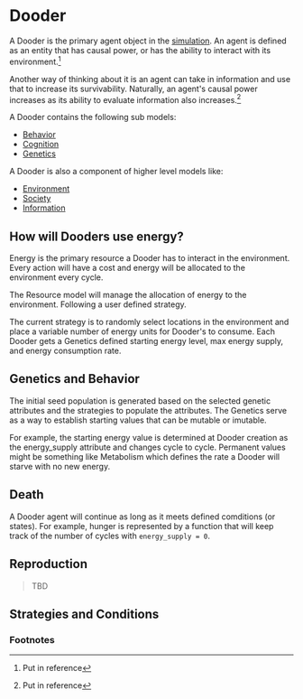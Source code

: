 # Dooder

A Dooder is the primary agent object in the [simulation](Simulation.md). An agent is defined as an entity that has causal power, or has the ability to interact with its environment.[^1]

Another way of thinking about it is an agent can take in information and use that to increase its survivability. Naturally, an agent's causal power increases as its ability to evaluate information also increases.[^2]


A Dooder contains the following sub models:  

- [Behavior](Behavior.md)
- [Cognition](Cognition.md)
- [Genetics](Genetics.md)


A Dooder is also a component of higher level models like:  

- [Environment](Environment.md)
- [Society](Society.md)
- [Information](Information.md)


## How will Dooders use energy?

Energy is the primary resource a Dooder has to interact in the environment. Every action will have a cost and energy will be allocated to the environment every cycle.

The Resource model will manage the allocation of energy to the environment. Following a user defined strategy.

The current strategy is to randomly select locations in the environment and place a variable number of energy units for Dooder's to consume. Each Dooder gets a Genetics defined starting energy level, max energy supply, and energy consumption rate.



## Genetics and Behavior

The initial seed population is generated based on the selected genetic attributes and the strategies to populate the attributes. The Genetics serve as a way to establish starting values that can be mutable or imutable.

For example, the starting energy value is determined at Dooder creation as the energy_supply attribute and changes cycle to cycle. Permanent values might be something like Metabolism which defines the rate a Dooder will starve with no new energy.



## Death

A Dooder agent will continue as long as it meets defined comditions (or states). For example, hunger is represented by a function that will keep track of the number of cycles with `energy_supply = 0`.



## Reproduction
> TBD



## Strategies and Conditions





### Footnotes
[^1]: Put in reference
[^2]: Put in reference
